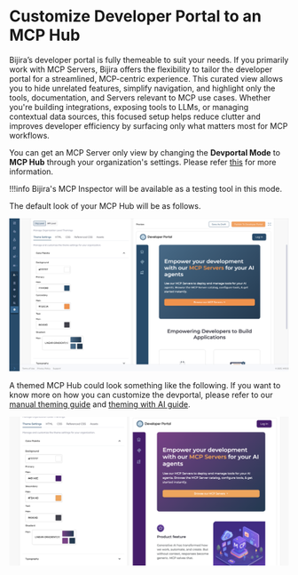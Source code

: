# Customize Developer Portal to an MCP Hub

Bijira’s developer portal is fully themeable to suit your needs. If you primarily work with MCP Servers, Bijira offers the flexibility to tailor the developer portal for a streamlined, MCP-centric experience. This curated view allows you to hide unrelated features, simplify navigation, and highlight only the tools, documentation, and Servers relevant to MCP use cases. Whether you're building integrations, exposing tools to LLMs, or managing contextual data sources, this focused setup helps reduce clutter and improves developer efficiency by surfacing only what matters most for MCP workflows.

You can get an MCP Server only view by changing the **Devportal Mode** to **MCP Hub** through your organization's settings. Please refer [this](../devportal/developer-portal-mode.md) for more information.

!!!info
    Bijira's MCP Inspector will be available as a testing tool in this mode.

The default look of your MCP Hub will be as follows.

![Defult MCP Hub](../assets/img/introduction/mcp/mcp-devportal-default.png)

A themed MCP Hub could look something like the following. If you want to know more on how you can customize the devportal, please refer to our [manual theming guide](../devportal/theming-devportal-org-level.md) and [theming with AI guide](../devportal/theming-devportal-with-ai.md).

![Themed MCP Hub](../assets/img/introduction/mcp/mcp-devportal-themed.png)

